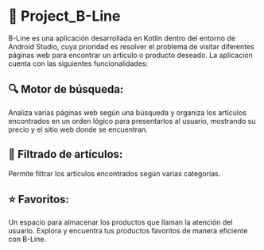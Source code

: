 # 📱 Project_B-Line

B-Line es una aplicación desarrollada en Kotlin dentro del entorno de Android Studio, cuya prioridad es resolver el problema de visitar diferentes páginas web para encontrar un artículo o producto deseado. La aplicación cuenta con las siguientes funcionalidades:

## 🔍 Motor de búsqueda: 

Analiza varias páginas web según una búsqueda y organiza los artículos encontrados en un orden lógico para presentarlos al usuario, mostrando su precio y el sitio web donde se encuentran.

## 🔗 Filtrado de artículos: 

Permite filtrar los artículos encontrados según varias categorías.

## ⭐ Favoritos: 

Un espacio para almacenar los productos que llaman la atención del usuario.
Explora y encuentra tus productos favoritos de manera eficiente con B-Line.
